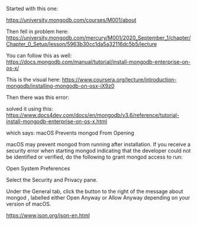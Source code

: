 Started with this one:

https://university.mongodb.com/courses/M001/about


Then fell in problem here:
https://university.mongodb.com/mercury/M001/2020_September_1/chapter/Chapter_0_Setup/lesson/5963b30cc1da5a32116dc5b5/lecture


You can follow this as well:
https://docs.mongodb.com/manual/tutorial/install-mongodb-enterprise-on-os-x/

This is the visual here:
https://www.coursera.org/lecture/introduction-mongodb/installing-mongodb-on-osx-iX9z0

Then there was this error:


solved it using this:
https://www.docs4dev.com/docs/en/mongodb/v3.6/reference/tutorial-install-mongodb-enterprise-on-os-x.html

which says:
macOS Prevents mongod From Opening

macOS may prevent mongod from running after installation. If you receive a security error when starting mongod indicating that the developer could not be identified or verified, do the following to grant mongod access to run:

Open System Preferences

Select the Security and Privacy pane.

Under the General tab, click the button to the right of the message about mongod , labelled either Open Anyway or Allow Anyway depending on your version of macOS.


https://www.json.org/json-en.html


